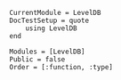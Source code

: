 ```@meta
CurrentModule = LevelDB
DocTestSetup = quote
    using LevelDB
end
```

```@autodocs
Modules = [LevelDB]
Public = false
Order = [:function, :type]
```
